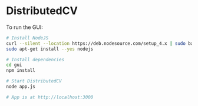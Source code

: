 # DistributedCV

To run the GUI:

```bash
# Install NodeJS
curl --silent --location https://deb.nodesource.com/setup_4.x | sudo bash -
sudo apt-get install --yes nodejs

# Install dependencies
cd gui
npm install

# Start DistributedCV
node app.js

# App is at http://localhost:3000
```